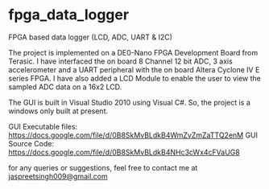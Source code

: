 fpga_data_logger
================

FPGA based data logger (LCD, ADC, UART &amp; I2C) 

The project is implemented on a DE0-Nano FPGA Development Board from Terasic. I have interfaced the on board 8 Channel 12 bit ADC, 3 axis accelerometer and a UART peripheral with the on board Altera Cyclone IV E series FPGA. I have also added a LCD Module to enable the user to view the sampled ADC data on a 16x2 LCD. 

The GUI is built in Visual Studio 2010 using Visual C#. So, the project is a windows only built at present.

GUI Executable files: https://docs.google.com/file/d/0B8SkMvBLdkB4WmZvZmZaTTQ2enM 
GUI Source Code: https://docs.google.com/file/d/0B8SkMvBLdkB4NHc3cWx4cFVaUG8

for any queries or suggestions, feel free to contact me at jaspreetsingh009@gmail.com
